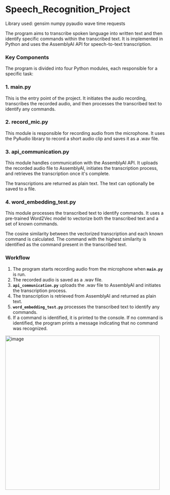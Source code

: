 # Speech_Recognition_Project
Library used: gensim numpy pyaudio wave time requests

The program aims to transcribe spoken language into written text and then identify specific commands within the transcribed text. It is implemented in Python and uses the AssemblyAI API for speech-to-text transcription.

### **Key Components**

The program is divided into four Python modules, each responsible for a specific task:

### **1. main.py**

This is the entry point of the project. It initiates the audio recording, transcribes the recorded audio, and then processes the transcribed text to identify any commands.

### **2. record_mic.py**

This module is responsible for recording audio from the microphone. It uses the PyAudio library to record a short audio clip and saves it as a .wav file.

### **3. api_communication.py**

This module handles communication with the AssemblyAI API. It uploads the recorded audio file to AssemblyAI, initiates the transcription process, and retrieves the transcription once it's complete.

The transcriptions are returned as plain text. The text can optionally be saved to a file.

### **4. word_embedding_test.py**

This module processes the transcribed text to identify commands. It uses a pre-trained Word2Vec model to vectorize both the transcribed text and a set of known commands.

The cosine similarity between the vectorized transcription and each known command is calculated. The command with the highest similarity is identified as the command present in the transcribed text.

### **Workflow**

1. The program starts recording audio from the microphone when **`main.py`** is run.
2. The recorded audio is saved as a .wav file.
3. **`api_communication.py`** uploads the .wav file to AssemblyAI and initiates the transcription process.
4. The transcription is retrieved from AssemblyAI and returned as plain text.
5. **`word_embedding_test.py`** processes the transcribed text to identify any commands.
6. If a command is identified, it is printed to the console. If no command is identified, the program prints a message indicating that no command was recognized.

<img width="485" alt="image" src="https://github.com/D1Vincenzo/Speech_Recognition_Project/assets/106391907/00afa74e-80b0-4f17-a458-d5abb85e8504">

